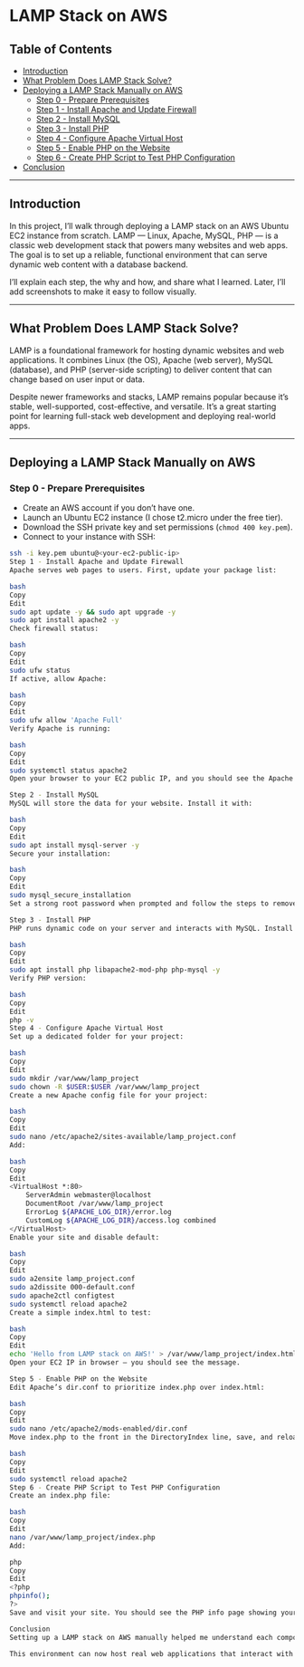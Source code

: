 # LAMP Stack on AWS

## Table of Contents  
- [Introduction](#introduction)  
- [What Problem Does LAMP Stack Solve?](#what-problem-does-lamp-stack-solve)  
- [Deploying a LAMP Stack Manually on AWS](#deploying-a-lamp-stack-manually-on-aws)  
  - [Step 0 - Prepare Prerequisites](#step-0---prepare-prerequisites)  
  - [Step 1 - Install Apache and Update Firewall](#step-1---install-apache-and-update-firewall)  
  - [Step 2 - Install MySQL](#step-2---install-mysql)  
  - [Step 3 - Install PHP](#step-3---install-php)  
  - [Step 4 - Configure Apache Virtual Host](#step-4---configure-apache-virtual-host)  
  - [Step 5 - Enable PHP on the Website](#step-5---enable-php-on-the-website)  
  - [Step 6 - Create PHP Script to Test PHP Configuration](#step-6---create-php-script-to-test-php-configuration)  
- [Conclusion](#conclusion)

---

## Introduction  
In this project, I’ll walk through deploying a LAMP stack on an AWS Ubuntu EC2 instance from scratch. LAMP — Linux, Apache, MySQL, PHP — is a classic web development stack that powers many websites and web apps. The goal is to set up a reliable, functional environment that can serve dynamic web content with a database backend.

I’ll explain each step, the why and how, and share what I learned. Later, I’ll add screenshots to make it easy to follow visually.

---

## What Problem Does LAMP Stack Solve?  
LAMP is a foundational framework for hosting dynamic websites and web applications. It combines Linux (the OS), Apache (web server), MySQL (database), and PHP (server-side scripting) to deliver content that can change based on user input or data.

Despite newer frameworks and stacks, LAMP remains popular because it’s stable, well-supported, cost-effective, and versatile. It’s a great starting point for learning full-stack web development and deploying real-world apps.

---

## Deploying a LAMP Stack Manually on AWS  

### Step 0 - Prepare Prerequisites  
- Create an AWS account if you don’t have one.  
- Launch an Ubuntu EC2 instance (I chose t2.micro under the free tier).  
- Download the SSH private key and set permissions (`chmod 400 key.pem`).  
- Connect to your instance with SSH:  
```bash
ssh -i key.pem ubuntu@<your-ec2-public-ip>
Step 1 - Install Apache and Update Firewall
Apache serves web pages to users. First, update your package list:

bash
Copy
Edit
sudo apt update -y && sudo apt upgrade -y
sudo apt install apache2 -y
Check firewall status:

bash
Copy
Edit
sudo ufw status
If active, allow Apache:

bash
Copy
Edit
sudo ufw allow 'Apache Full'
Verify Apache is running:

bash
Copy
Edit
sudo systemctl status apache2
Open your browser to your EC2 public IP, and you should see the Apache default page.

Step 2 - Install MySQL
MySQL will store the data for your website. Install it with:

bash
Copy
Edit
sudo apt install mysql-server -y
Secure your installation:

bash
Copy
Edit
sudo mysql_secure_installation
Set a strong root password when prompted and follow the steps to remove anonymous users, disallow remote root login, remove test database, and reload privilege tables.

Step 3 - Install PHP
PHP runs dynamic code on your server and interacts with MySQL. Install PHP and related modules:

bash
Copy
Edit
sudo apt install php libapache2-mod-php php-mysql -y
Verify PHP version:

bash
Copy
Edit
php -v
Step 4 - Configure Apache Virtual Host
Set up a dedicated folder for your project:

bash
Copy
Edit
sudo mkdir /var/www/lamp_project
sudo chown -R $USER:$USER /var/www/lamp_project
Create a new Apache config file for your project:

bash
Copy
Edit
sudo nano /etc/apache2/sites-available/lamp_project.conf
Add:

bash
Copy
Edit
<VirtualHost *:80>
    ServerAdmin webmaster@localhost
    DocumentRoot /var/www/lamp_project
    ErrorLog ${APACHE_LOG_DIR}/error.log
    CustomLog ${APACHE_LOG_DIR}/access.log combined
</VirtualHost>
Enable your site and disable default:

bash
Copy
Edit
sudo a2ensite lamp_project.conf
sudo a2dissite 000-default.conf
sudo apache2ctl configtest
sudo systemctl reload apache2
Create a simple index.html to test:

bash
Copy
Edit
echo 'Hello from LAMP stack on AWS!' > /var/www/lamp_project/index.html
Open your EC2 IP in browser — you should see the message.

Step 5 - Enable PHP on the Website
Edit Apache’s dir.conf to prioritize index.php over index.html:

bash
Copy
Edit
sudo nano /etc/apache2/mods-enabled/dir.conf
Move index.php to the front in the DirectoryIndex line, save, and reload Apache:

bash
Copy
Edit
sudo systemctl reload apache2
Step 6 - Create PHP Script to Test PHP Configuration
Create an index.php file:

bash
Copy
Edit
nano /var/www/lamp_project/index.php
Add:

php
Copy
Edit
<?php
phpinfo();
?>
Save and visit your site. You should see the PHP info page showing your PHP configuration.

Conclusion
Setting up a LAMP stack on AWS manually helped me understand each component of the stack and how they work together to serve dynamic websites. It also gave me hands-on experience with Linux, Apache config, MySQL security, and PHP setup.

This environment can now host real web applications that interact with databases, and it’s a solid foundation for further learning.
